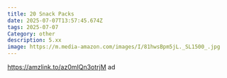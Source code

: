 ```yaml
---
title: 20 Snack Packs
date: 2025-07-07T13:57:45.674Z
tags: 2025-07-07
Category: other
description: 5.xx
image: https://m.media-amazon.com/images/I/81hwsBpm5jL._SL1500_.jpg
---
```

https://amzlink.to/az0mIQn3otrjM ad